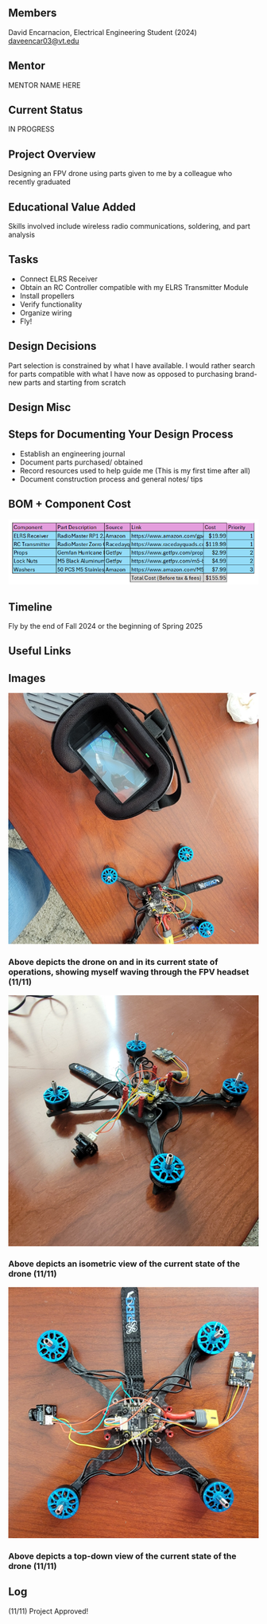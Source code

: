 ## Members
David Encarnacion, Electrical Engineering Student (2024)
daveencar03@vt.edu

## Mentor
MENTOR NAME HERE

## Current Status
IN PROGRESS

## Project Overview

Designing an FPV drone using parts given to me by a colleague who recently graduated

## Educational Value Added

Skills involved include wireless radio communications, soldering, and part analysis

## Tasks

- Connect ELRS Receiver
- Obtain an RC Controller compatible with my ELRS Transmitter Module
- Install propellers
- Verify functionality
- Organize wiring
- Fly!

## Design Decisions

Part selection is constrained by what I have available. I would rather search for parts compatible with what I have now as opposed to purchasing brand-new parts and starting from scratch

## Design Misc

<!-- Your Text Here. You may work with your mentor on this later when they are assigned -->

## Steps for Documenting Your Design Process

- Establish an engineering journal
- Document parts purchased/ obtained
- Record resources used to help guide me (This is my first time after all)
- Document construction process and general notes/ tips

## BOM + Component Cost

![](BoM.png)

## Timeline

Fly by the end of Fall 2024 or the beginning of Spring 2025

## Useful Links

## Images
![](hero.png)
### Above depicts the drone on and in its current state of operations, showing myself waving through the FPV headset (11/11)
![](FPV_isometric.jpg)
### Above depicts an isometric view of the current state of the drone (11/11)
![](FPV_top_down.jpg)
### Above depicts a top-down view of the current state of the drone (11/11)

## Log

(11/11) Project Approved!
